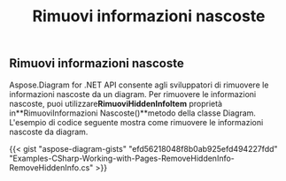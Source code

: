 ﻿---
title: Rimuovi informazioni nascoste
type: docs
weight: 50
url: /it/net/remove-hidden-info/
description: Questa sezione spiega come rimuovere le informazioni inutilizzate o nascoste da uno diagram con Aspose.Diagram.
---
## **Rimuovi informazioni nascoste**
 Aspose.Diagram for .NET API consente agli sviluppatori di rimuovere le informazioni nascoste da un diagram. Per rimuovere le informazioni nascoste, puoi utilizzare**RimuoviHiddenInfoItem** proprietà in**RimuoviInformazioni Nascoste()**metodo della classe Diagram. L'esempio di codice seguente mostra come rimuovere le informazioni nascoste da diagram.

{{< gist "aspose-diagram-gists" "efd56218048f8b0ab925efd494227fdd" "Examples-CSharp-Working-with-Pages-RemoveHiddenInfo-RemoveHiddenInfo.cs" >}}
